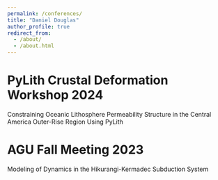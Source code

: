 ```yaml
---
permalink: /conferences/
title: "Daniel Douglas"
author_profile: true
redirect_from: 
  - /about/
  - /about.html
---
```


PyLith Crustal Deformation Workshop 2024
======
Constraining Oceanic Lithosphere Permeability Structure in the Central America Outer-Rise Region Using PyLith

AGU Fall Meeting 2023
======
Modeling of Dynamics in the Hikurangi-Kermadec Subduction System
